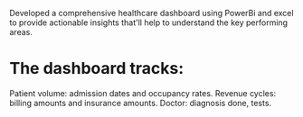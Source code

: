 Developed a comprehensive healthcare dashboard using PowerBi and excel to provide actionable insights that'll help to understand the key performing areas.
# The dashboard tracks:
Patient volume: admission dates and occupancy rates.
Revenue cycles: billing amounts and insurance amounts.
Doctor: diagnosis done, tests.
